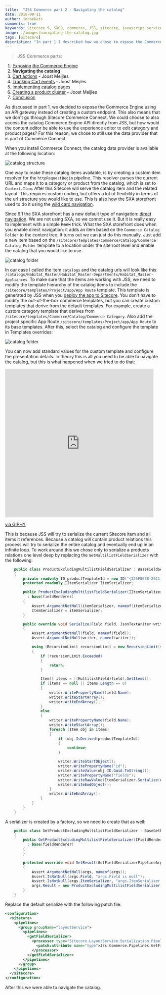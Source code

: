 ```yaml
---
title:  "JSS Commerce part 2 - Navigating the catalog"
date: 2019-09-11
author: jonnekats
comments: true
keywords: Sitecore 9, SXC9, commerce, JSS, sitecore, javascript services
image: ./images/navigating-the-catalog.jpg
tags: [Sitecore]
description: "In part 1 I described how we chose to expose the Commerce Engine in our JSS commerce experiment. In this part I will talk about how we implemented catalog navigation."
---
```

> JSS Commerce parts:
1. [Exposing the Commerce Engine](/2019/exposing-the-commerce-engine/)
2. **Navigating the catalog**
3. [Cart actions](https://joost.meijles.com/jss_cart_actions/) - Joost Meijles
4. [Tracking Cart events](https://joost.meijles.com/jss_tracking_commerce/) - Joost Meijles
5. [Implementing catalog pages](/2019/implement-catalog-pages/)
6. [Creating a product cluster](https://joost.meijles.com/jss_product_cluster/) - Joost Meijles
7. [Conclusion](/2019/jss-commerce-conclusion/)

As discussed in part 1, we decided to expose the Commerce Engine using an API gateway instead of creating a custom endpoint. This also means that we don't go through Sitecore Commerce Connect. We could choose to also access the catalog Commerce Engine API directly from JSS, but how would the content editor be able to use the experience editor to edit category and product pages? For this reason, we chose to still use the data provider that is part of Commerce Connect. 

When you install Commerce Connect, the catalog data provider is available at the following location:

![catalog structure](./images/navigating-the-catalog/catalog-location.jpg)

One way to make these catalog items available, is by creating a custom item resolver for the `httpRequestBegin` pipeline. This resolver parses the current URL and maps it to a category or product from the catalog, which is set to `Context.Item`. After this Sitecore will serve the catalog item and the related layout. This requires custom coding, but offers a lot of flexibility in terms of the url structure you would like to use. This is also how the SXA storefront used to do it using the [wild card navigation](https://doc.sitecore.com/users/91/sitecore-experience-commerce/en/navigation-methods.html). 

Since 9.1 the SXA storefront has a new default type of navigation: [direct navigation](https://doc.sitecore.com/users/91/sitecore-experience-commerce/en/enable-direct-navigation.html). We are not using SXA, so we cannot use it. But it is really easy to implement with a simple ~~hack~~ trick. What the SXA storefront does when you enable direct navigation: it adds an item based on the `Commerce Catalog Folder` to the content tree. It turns out we can just do this manually. Just add a new item based on the `/sitecore/templates/Commerce/Catalog/Commerce Catalog Folder` template to a location under the site root level and enable the catalog that you would like to use.

![catalog folder](./images/navigating-the-catalog/catalog-folder.jpg)

In our case I called the item `catalogs` and the catalog urls will look like this: `/catalogs/Habitat_Master/Habitat_Master-Departments/Habitat_Master-Appliances`. To make sure that the items are working with JSS, we need to modify the template hierarchy of the catalog items to include the `/sitecore/templates/Project/app/App Route` template. This template is generated by JSS when you [deploy the app to Sitecore](https://jss.sitecore.com/docs/getting-started/app-deployment). You don't have to modify the out-of-the-box commerce templates, but you can create custom templates that derive from the default templates. For example, create a custom category template that derives from `/sitecore/templates/Commerce/Catalog/Commerce Category`. Also add the project specific App Route `/sitecore/templates/Project/app/App Route` to its base templates. After this, select the catalog and configure the template in Templates overrides: 

![catalog folder](./images/navigating-the-catalog/templates.jpg)

You can now add standard values for the custom template and configure the presentation details. In theory this is all you need to be able to navigate the catalog, but this is what happened when we tried to do that:

<iframe src="https://giphy.com/embed/A5cMONNFFwPgA" width="480" height="480" frameBorder="0" class="giphy-embed" allowFullScreen></iframe><p><a href="https://giphy.com/gifs/A5cMONNFFwPgA">via GIPHY</a></p>

This is because JSS will try to serialize the current Sitecore item and all items it references. Because a catalog will contain product relations this process will try to serialize the entire catalog and eventually end up in an infinite loop. To work around this we chose only to serialize a products relations one level deep by replacing the `GetMultilistFieldSerializer` with the following:

``` csharp
    public class ProductExcludingMultilistFieldSerializer : BaseFieldSerializer
    {
        private readonly ID productTemplateId = new ID("{225F8638-2611-4841-9B89-19A5440A1DA1}");
        protected readonly IItemSerializer ItemSerializer;

        public ProductExcludingMultilistFieldSerializer(IItemSerializer itemSerializer, IFieldRenderer fieldRenderer)
          : base(fieldRenderer)
        {
            Assert.ArgumentNotNull(itemSerializer, nameof(itemSerializer));
            ItemSerializer = itemSerializer;
        }

        public override void Serialize(Field field, JsonTextWriter writer)
        {
            Assert.ArgumentNotNull(field, nameof(field));
            Assert.ArgumentNotNull(writer, nameof(writer));

            using (RecursionLimit recursionLimit = new RecursionLimit(string.Format("{0}|{1}|{2}", GetType().FullName, field.Item.ID, field.ID), 1))
            {
                if (recursionLimit.Exceeded)
                {
                    return;
                }

                Item[] items = ((MultilistField)field).GetItems();
                if (items == null || items.Length == 0)
                {
                    writer.WritePropertyName(field.Name);
                    writer.WriteStartArray();
                    writer.WriteEndArray();
                }
                else
                {
                    writer.WritePropertyName(field.Name);
                    writer.WriteStartArray();
                    foreach (Item obj in items)
                    {
                        if (obj.IsDerived(productTemplateId))
                        {
                            continue;
                        }

                        writer.WriteStartObject();
                        writer.WritePropertyName("id");
                        writer.WriteValue(obj.ID.Guid.ToString());
                        writer.WritePropertyName("fields");
                        writer.WriteRawValue(ItemSerializer.Serialize(obj));
                        writer.WriteEndObject();
                    }
                    writer.WriteEndArray();
                }
            }
        }
    }
```

A serializer is created by a factory, so we need to create that as well:

``` csharp
    public class GetProductExcludingMultilistFieldSerializer : BaseGetFieldSerializer
    {
        public GetProductExcludingMultilistFieldSerializer(IFieldRenderer fieldRenderer)
          : base(fieldRenderer)
        {
        }

        protected override void SetResult(GetFieldSerializerPipelineArgs args)
        {
            Assert.ArgumentNotNull(args, nameof(args));
            Assert.IsNotNull(args.Field, "args.Field is null");
            Assert.IsNotNull(args.ItemSerializer, "args.ItemSerializer is null");
            args.Result = new ProductExcludingMultilistFieldSerializer(args.ItemSerializer, FieldRenderer);
        }
    }
```

Replace the default serialize with the following patch file:

``` xml
<configuration>
  <sitecore>
    <pipelines>
      <group groupName="layoutService">
        <pipelines>
          <getFieldSerializer>
            <processor type="Sitecore.LayoutService.Serialization.Pipelines.GetFieldSerializer.GetMultilistFieldSerializer, Sitecore.LayoutService" resolve="true">
              <patch:attribute name="type">Jss.Commerce.Pipelines.GetFieldSerializer.GetProductExcludingMultilistFieldSerializer, Jss.Commerce</patch:attribute>
            </processor>
          </getFieldSerializer>
        </pipelines>
      </group>
    </pipelines>
  </sitecore>
</configuration>
```

After this we were able to navigate the catalog.